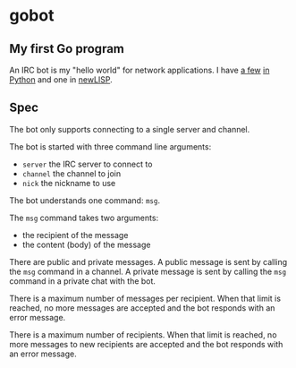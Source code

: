 # gobot

## My first Go program

An IRC bot is my "hello world" for network applications. I have
[a few](https://github.com/haikoschol/dudebot)
[in Python](https://github.com/haikoschol/ircbotskel) and one in
[newLISP](https://github.com/haikoschol/repl_bot).

## Spec

The bot only supports connecting to a single server and channel.

The bot is started with three command line arguments:

* `server` the IRC server to connect to
* `channel` the channel to join
* `nick` the nickname to use

The bot understands one command: `msg`.

The `msg` command takes two arguments:

* the recipient of the message
* the content (body) of the message

There are public and private messages. A public message is sent by calling the
`msg` command in a channel. A private message is sent by calling the `msg`
command in a private chat with the bot.

There is a maximum number of messages per recipient. When that limit is reached,
no more messages are accepted and the bot responds with an error message.

There is a maximum number of recipients. When that limit is reached, no more
messages to new recipients are accepted and the bot responds with an error
message.